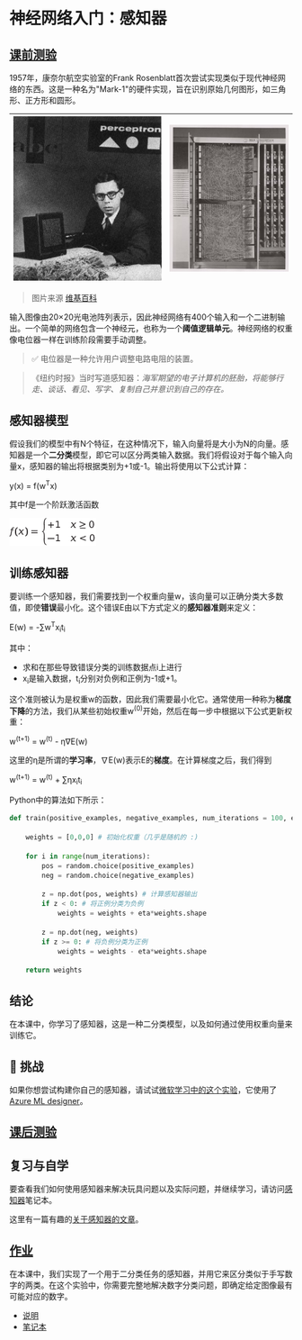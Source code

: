 # 神经网络入门：感知器

## [课前测验](https://red-field-0a6ddfd03.1.azurestaticapps.net/quiz/103)

1957年，康奈尔航空实验室的Frank Rosenblatt首次尝试实现类似于现代神经网络的东西。这是一种名为"Mark-1"的硬件实现，旨在识别原始几何图形，如三角形、正方形和圆形。

| ![Frank Rosenblatt](images/Rosenblatt-wikipedia.jpg) | ![The Mark 1 Perceptron](images/Mark_I_perceptron_wikipedia.jpg) |
|------------------------------------------------------|---------------------------------------------------------------|

> 图片来源 [维基百科](https://en.wikipedia.org/wiki/Perceptron)

输入图像由20×20光电池阵列表示，因此神经网络有400个输入和一个二进制输出。一个简单的网络包含一个神经元，也称为一个**阈值逻辑单元**。神经网络的权重像电位器一样在训练阶段需要手动调整。

> ✅ 电位器是一种允许用户调整电路电阻的装置。

> 《纽约时报》当时写道感知器：*海军期望的电子计算机的胚胎，将能够行走、谈话、看见、写字、复制自己并意识到自己的存在。*

## 感知器模型

假设我们的模型中有N个特征，在这种情况下，输入向量将是大小为N的向量。感知器是一个**二分类**模型，即它可以区分两类输入数据。我们将假设对于每个输入向量x，感知器的输出将根据类别为+1或-1。输出将使用以下公式计算：

y(x) = f(w<sup>T</sup>x)

其中f是一个阶跃激活函数

<!-- img src="http://www.sciweavers.org/tex2img.php?eq=f%28x%29%20%3D%20%5Cbegin%7Bcases%7D%0A%20%20%20%20%20%20%20%20%20%2B1%20%26%20x%20%5Cgeq%200%20%5C%5C%0A%20%20%20%20%20%20%20%20%20-1%20%26%20x%20%3C%200%0A%20%20%20%20%20%20%20%5Cend%7Bcases%7D%20%5C%5C%0A&bc=White&fc=Black&im=jpg&fs=12&ff=arev&edit=0" align="center" border="0" alt="f(x) = \begin{cases} +1 & x \geq 0 \\ -1 & x < 0 \end{cases} \\" width="154" height="50" / -->
![Activation Function](images/activation-func.png)

## 训练感知器

要训练一个感知器，我们需要找到一个权重向量w，该向量可以正确分类大多数值，即使**错误**最小化。这个错误E由以下方式定义的**感知器准则**来定义：

E(w) = -&sum;w<sup>T</sup>x<sub>i</sub>t<sub>i</sub>

其中：

* 求和在那些导致错误分类的训练数据点i上进行
* x<sub>i</sub>是输入数据，t<sub>i</sub>分别对负例和正例为-1或+1。

这个准则被认为是权重w的函数，因此我们需要最小化它。通常使用一种称为**梯度下降**的方法，我们从某些初始权重w<sup>(0)</sup>开始，然后在每一步中根据以下公式更新权重：

w<sup>(t+1)</sup> = w<sup>(t)</sup> - &eta;&nabla;E(w)

这里的&eta;是所谓的**学习率**，&nabla;E(w)表示E的**梯度**。在计算梯度之后，我们得到

w<sup>(t+1)</sup> = w<sup>(t)</sup> + &sum;&eta;x<sub>i</sub>t<sub>i</sub>

Python中的算法如下所示：

```python
def train(positive_examples, negative_examples, num_iterations = 100, eta = 1):

    weights = [0,0,0] # 初始化权重（几乎是随机的 :)
        
    for i in range(num_iterations):
        pos = random.choice(positive_examples)
        neg = random.choice(negative_examples)

        z = np.dot(pos, weights) # 计算感知器输出
        if z < 0: # 将正例分类为负例
            weights = weights + eta*weights.shape

        z = np.dot(neg, weights)
        if z >= 0: # 将负例分类为正例
            weights = weights - eta*weights.shape

    return weights
```

## 结论

在本课中，你学习了感知器，这是一种二分类模型，以及如何通过使用权重向量来训练它。

## 🚀 挑战

如果你想尝试构建你自己的感知器，请试试[微软学习中的这个实验](https://docs.microsoft.com/zh-cn/azure/machine-learning/component-reference/two-class-averaged-perceptron?WT.mc_id=academic-77998-cacaste)，它使用了[Azure ML designer](https://docs.microsoft.com/zh-cn/azure/machine-learning/concept-designer?WT.mc_id=academic-77998-cacaste)。

## [课后测验](https://red-field-0a6ddfd03.1.azurestaticapps.net/quiz/203)

## 复习与自学

要查看我们如何使用感知器来解决玩具问题以及实际问题，并继续学习，请访问[感知器](Perceptron.ipynb)笔记本。

这里有一篇有趣的[关于感知器的文章](https://towardsdatascience.com/what-is-a-perceptron-basics-of-neural-networks-c4cfea20c590)。

## [作业](lab/README.md)

在本课中，我们实现了一个用于二分类任务的感知器，并用它来区分类似于手写数字的两类。在这个实验中，你需要完整地解决数字分类问题，即确定给定图像最有可能对应的数字。

* [说明](lab/README.md)
* [笔记本](lab/PerceptronMultiClass.ipynb)